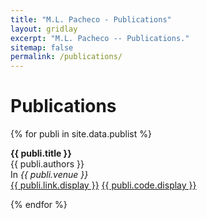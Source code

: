 ```yaml
---
title: "M.L. Pacheco - Publications"
layout: gridlay
excerpt: "M.L. Pacheco -- Publications."
sitemap: false
permalink: /publications/
---
```



# Publications

{% for publi in site.data.publist %}

  <b>{{ publi.title }}</b> <br />
  {{ publi.authors }} <br />
  In <em>{{ publi.venue }}</em> <br />
  <a href="{{ publi.link.url }}">{{ publi.link.display }}</a>
  <a href="{{ publi.code.url }}">{{ publi.code.display }}</a>

{% endfor %}
